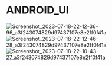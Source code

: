 # ANDROID_UI
![Screenshot_2023-07-18-22-12-36-96_a3f243074829d97437107e8e2ff0f41a](https://github.com/EdisonMCR/ANDROID_UI/assets/135650430/721e7426-23b7-416d-a043-fe9e87bb6923)
![Screenshot_2023-07-18-22-12-46-28_a3f243074829d97437107e8e2ff0f41a](https://github.com/EdisonMCR/ANDROID_UI/assets/135650430/7539bdeb-5184-4eb0-845c-b90c0a07a893)
![Screenshot_2023-07-18-22-10-43-27_a3f243074829d97437107e8e2ff0f41a](https://github.com/EdisonMCR/ANDROID_UI/assets/135650430/b8a8b09a-ff96-4af4-a282-c437dff41cf8)

